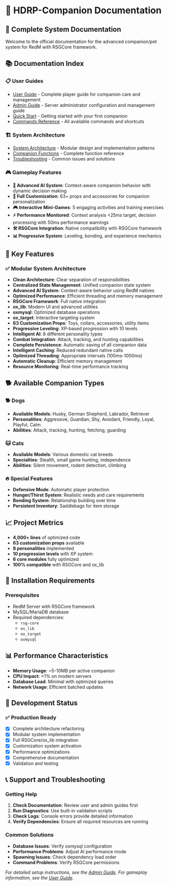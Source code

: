 # 🐾 HDRP-Companion Documentation

## 📖 Complete System Documentation

Welcome to the official documentation for the advanced companion/pet system for RedM with RSGCore framework.

## 📚 Documentation Index

### 📋 User Guides
- [User Guide](USER_GUIDE.md) - Complete player guide for companion care and management
- [Admin Guide](ADMIN_GUIDE.md) - Server administrator configuration and management guide
- [Quick Start](book/primeros-pasos.md) - Getting started with your first companion
- [Commands Reference](book/comandos-rapidos.md) - All available commands and shortcuts

### 🏗️ System Architecture
- [System Architecture](architecture.md) - Modular design and implementation patterns
- [Companion Functions](companion-functions.md) - Complete function reference
- [Troubleshooting](book/troubleshooting.md) - Common issues and solutions

### 🎮 Gameplay Features
- **🤖 Advanced AI System**: Context-aware companion behavior with dynamic decision making
- **🎨 Full Customization**: 63+ props and accessories for companion personalization
- **🎮 Interactive Mini-Games**: 5 engaging activities and training exercises
- **⚡ Performance Monitored**: Context analysis <25ms target, decision processing with 50ms performance warnings
- **🛠️ RSGCore Integration**: Native compatibility with RSGCore framework
- **📊 Progressive System**: Leveling, bonding, and experience mechanics

## 🌟 Key Features

### ✅ **Modular System Architecture**
- **Clean Architecture**: Clear separation of responsibilities
- **Centralized State Management**: Unified companion state system
- **Advanced AI System**: Context-aware behavior using RedM natives
- **Optimized Performance**: Efficient threading and memory management
- **RSGCore Framework**: Full native integration
- **ox_lib**: Modern UI and advanced utilities
- **oxmysql**: Optimized database operations
- **ox_target**: Interactive targeting system
- **63 Customization Props**: Toys, collars, accessories, utility items
- **Progressive Leveling**: XP-based progression with 10 levels
- **Intelligent AI**: 8 different personality types
- **Combat Integration**: Attack, tracking, and hunting capabilities
- **Complete Persistence**: Automatic saving of all companion data
- **Intelligent Caching**: Reduced redundant native calls
- **Optimized Threading**: Appropriate intervals (100ms-1000ms)
- **Automatic Cleanup**: Efficient memory management
- **Resource Monitoring**: Real-time performance tracking

## 🐕 Available Companion Types

### 🐕 **Dogs**
- **Available Models**: Husky, German Shepherd, Labrador, Retriever
- **Personalities**: Aggressive, Guardian, Shy, Avoidant, Friendly, Loyal, Playful, Calm
- **Abilities**: Attack, tracking, hunting, fetching, guarding

### 🐱 **Cats** 
- **Available Models**: Various domestic cat breeds
- **Specialties**: Stealth, small game hunting, independence
- **Abilities**: Silent movement, rodent detection, climbing

### 🔥 **Special Features**
- **Defensive Mode**: Automatic player protection
- **Hunger/Thirst System**: Realistic needs and care requirements
- **Bonding System**: Relationship building over time
- **Persistent Inventory**: Saddlebags for item storage

## 📈 Project Metrics

- **4,000+ lines** of optimized code
- **63 customization props** available
- **8 personalities** implemented
- **10 progression levels** with XP system
- **6 core modules** fully optimized
- **100% compatible** with RSGCore and ox_lib

## 🚀 Installation Requirements

### Prerequisites
- RedM Server with RSGCore framework
- MySQL/MariaDB database
- Required dependencies:
  - `rsg-core`
  - `ox_lib`
  - `ox_target`
  - `oxmysql`

## 📊 Performance Characteristics

- **Memory Usage**: ~5-10MB per active companion
- **CPU Impact**: <1% on modern servers
- **Database Load**: Minimal with optimized queries
- **Network Usage**: Efficient batched updates

## 🔧 Development Status

### ✅ **Production Ready**
- [x] Complete architecture refactoring
- [x] Modular system implementation
- [x] Full RSGCore/ox_lib integration
- [x] Customization system activation
- [x] Performance optimizations
- [x] Comprehensive documentation
- [x] Validation and testing

## 📞 Support and Troubleshooting

### Getting Help
1. **Check Documentation**: Review user and admin guides first
2. **Run Diagnostics**: Use built-in validation scripts
3. **Check Logs**: Console errors provide detailed information
4. **Verify Dependencies**: Ensure all required resources are running

### Common Solutions
- **Database Issues**: Verify oxmysql configuration
- **Performance Problems**: Adjust AI performance mode
- **Spawning Issues**: Check dependency load order
- **Command Problems**: Verify RSGCore permissions

*For detailed setup instructions, see the [Admin Guide](ADMIN_GUIDE.md). For gameplay information, see the [User Guide](USER_GUIDE.md).*
